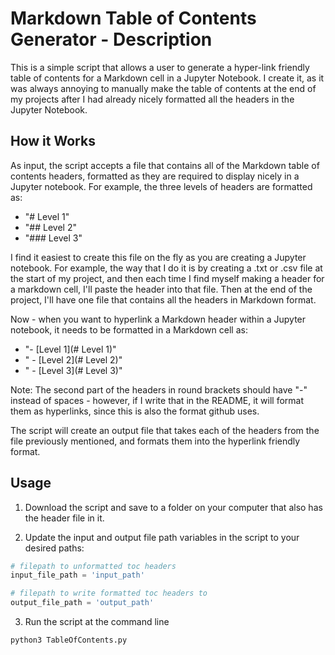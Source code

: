 # Markdown Table of Contents Generator - Description

This is a simple script that allows a user to generate a hyper-link friendly table of contents for a Markdown cell in a Jupyter Notebook.  I create it, as it was always annoying to manually make the table of contents at the end of my projects after I had already nicely formatted all the headers in the Jupyter Notebook.

## How it Works

As input, the script accepts a file that contains all of the Markdown table of contents headers, formatted as they are required to display nicely in a Jupyter notebook.  For example, the three levels of headers are formatted as:

- "# Level 1"
- "## Level 2"
- "### Level 3"

I find it easiest to create this file on the fly as you are creating a Jupyter notebook.  For example, the way that I do it is by creating a .txt or .csv file at the start of my project, and then each time I find myself making a header for a markdown cell, I'll paste the header into that file.  Then at the end of the project, I'll have one file that contains all the headers in Markdown format.

Now - when you want to hyperlink a Markdown header within a Jupyter notebook, it needs to be formatted in a Markdown cell as:

- "- [Level 1](# Level 1)"
- "   - [Level 2](# Level 2)"
- "       - [Level 3](# Level 3)"

Note: The second part of the headers in round brackets should have "-" instead of spaces - however, if I write  that in the README, it will format them as hyperlinks, since this is also the format github uses.

The script will create an output file that takes each of the headers from the file previously mentioned, and formats them into the hyperlink friendly format.


## Usage

1) Download the script and save to a folder on your computer that also has the header file in it.

2) Update the input and output file path variables in the script to your desired paths:
```python
# filepath to unformatted toc headers
input_file_path = 'input_path'

# filepath to write formatted toc headers to
output_file_path = 'output_path'
```

3) Run the script at the command line
```bash
python3 TableOfContents.py
```
